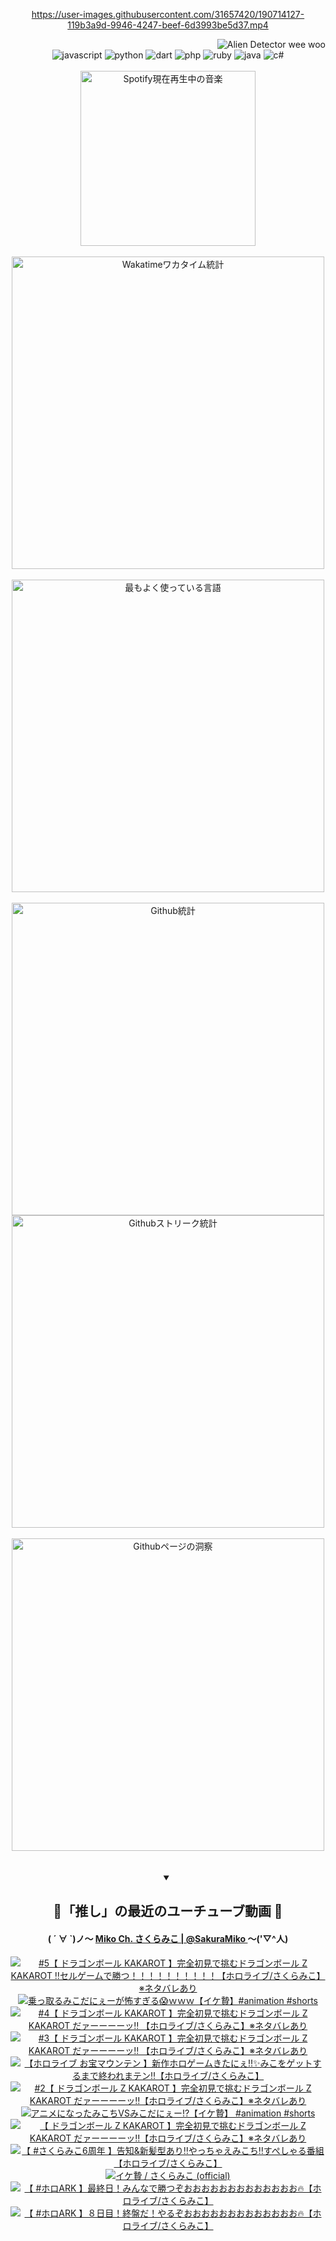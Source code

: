 <!-- START: HERO IMAGE GIF ////////// ////////// ////////// -->
<!-- <img src="@/../assets/img/gaming/ghost-of-tsushima.gif" width="100%"  alt="nellyXinwei's Hero Gif Image"/> -->
<!-- END: HERO IMAGE GIF ////////// ////////// ////////// -->

<div align="center" >  
  
<!-- START:ワンピース 第1015話「ルフィはRED ROCを使う」 -->
<https://user-images.githubusercontent.com/31657420/190714127-119b3a9d-9946-4247-beef-6d3993be5d37.mp4>
<!-- END:ワンピース 第1015話「ルフィはRED ROCを使う」 -->

<!-- START:VISITOR COUNTER -->
<div width="100%" align="right">
<img src="https://komarev.com/ghpvc/?username=nellyXinwei&label=🛸&color=grey&style=for-the-badge&labelcolor=ffffff" alt="Alien Detector wee woo"/>
</div>
<!-- END:VISITOR COUNTER -->

<!-- START: PROGRAMMING LANGUAGES -->
<!-- 色彩 Color Scheme:
#961E3A, #8A0D42, #5A0640, #4F265E, #2B355A, #3E759B, #CC4246,
#BB2649, #AD1052, #700750, #633075, #364270, #4E92C2, #FF5357
Sauce: https://www.webcreatorbox.com/inspiration/pantone-2023
-->

<img src="https://img.shields.io/badge/javascript%20-%23BB2649.svg?&style=for-the-badge&logo=javascript&logoColor=white&labelColor=961E3A" alt="javascript"/>
<img src="https://img.shields.io/badge/python%20-%23AD1052.svg?&style=for-the-badge&logo=python&logoColor=white&labelColor=8A0D42" alt="python" />
<img src="https://img.shields.io/badge/dart%20-%23700750.svg?&style=for-the-badge&logo=dart&logoColor=white&labelColor=5A0640" alt="dart"/>
<img src="https://img.shields.io/badge/php%20-%23633075.svg?&style=for-the-badge&logo=php&logoColor=white&labelColor=4F265E" alt="php"/>
<img src="https://img.shields.io/badge/ruby%20-%23364270.svg?&style=for-the-badge&logo=ruby&logoColor=white&labelColor=2B355A" alt="ruby"/>
<img src="https://img.shields.io/badge/java%20-%234E92C2.svg?&style=for-the-badge&logo=openjdk&logoColor=white&labelColor=3E759B" alt="java"/>
<img src="https://img.shields.io/badge/c%23-%23FF5357.svg?style=for-the-badge&logo=c-sharp&logoColor=white&labelColor=CC4246" alt="c#"/>  
<!-- END: PROGRAMMING LANGUAGES -->

<br>
<br>

<!-- START: MUSIC STATUS -->
  <!-- <a href="https://newojima-gsrs-20220114.vercel.app/api/now-playing?open">
    <img src="https://newojima-gsrs-20220114.vercel.app/api/now-playing" alt="Spotify現在再生中の音楽">
  </a> -->
  <img src="https://newojima-grss-20230114.vercel.app/api/spotify?border_color=transparent" alt="Spotify現在再生中の音楽" width="280px">
<!-- END: MUSIC STATUS -->

<br>
<br>

<!-- START: GITHUB STATUS -->
<!-- 色彩 Color Scheme:  #BB2649, #AD1052, #700750, #633075 -->
<img align="center" src="https://newojima-grs-20230109.vercel.app/api/wakatime?username=njtalba5127&layout=compact&langs_count=10&locale=ja&hide_title=false&title_color=fff&hide_border=true&text_color=fff&bg_color=BB2649,BB2649,633075,633075&hide=other,css,html,bash,xml,git%20config,makefile,properties,yaml,markdown,text,json,jsx" alt="Wakatimeワカタイム統計" width="500px"/>

<br>
<br>

<!-- 色彩 Color Scheme:  #633075, #364270, #4E92C2 -->
  <img align="center" src="https://newojima-grs-20230109.vercel.app/api/top-langs?username=njtalba5127&layout=compact&text_color=fff&icon_color=fff&hide_border=true&&locale=ja&hide_title=false&title_color=fff&include_all_commits=true&card_width=445&langs_count=11&hide=c%23,powershell,shaderlab,hlsl,makefile,jupyter%20notebook,python,html,css,shell,batchfile,less,liquid,hack,scss&bg_color=4F265E,633075,4E92C2" alt="最もよく使っている言語" width="500px"/>

<br>
<br>

<!-- 色彩 Color Scheme:  #4E92C2, #FF5357 -->
  <img align="center" src="https://newojima-grs-20230109.vercel.app/api?username=njtalba5127&rank_icon=github&show_icons=true&&locale=ja&title_color=fff&text_color=fff&icon_color=fff&hide_border=true&hide_title=false&count_private=true&include_all_commits=true&card_width=495&disable_animations=true&bg_color=4E92C2,4E92C2,FF5357" alt="Github統計" width="500px"/>

<br>

<img align="center" src="https://streak-stats.demolab.com?user=njtalba5127&theme=dark&hide_border=true&locale=ja&ring=BB2649&stroke=222222&background=151515&sideLabels=BB2649&currStreakLabel=ffffff&border=BB2649&fire=FF5357&currStreakNum=ffffff&sideNums=FF5357&dates=ffffff" alt="Githubストリーク統計" width="500px"/>

<br>
<br>

  <img align="center" width="500px" src="@/../assets/img/page-insights.svg" alt="Githubページの洞察"/>
  
</div>
<!-- END: GITHUB STATUS -->

<br>
<br>

<div align="center">
<details open>
  <summary>

  </summary>

  <h2 align="center">🌸「推し」の最近のユーチューブ動画 🌸</h2>
  <h4>
  ( ´ ∀ `)ノ～ 
  <a href="https://www.youtube.com/@SakuraMiko">Miko Ch. さくらみこ | @SakuraMiko
  </a>
   ～('▽^人)
  </h4>

  <!-- BEGIN YOUTUBE-CARDS -->
<a href="https://www.youtube.com/watch?v=O2qSZpkNbGs"><img src="https://ytcards.demolab.com/?id=O2qSZpkNbGs&title=%235%E3%80%90+%E3%83%89%E3%83%A9%E3%82%B4%E3%83%B3%E3%83%9C%E3%83%BC%E3%83%AB+KAKAROT+%E3%80%91%E5%AE%8C%E5%85%A8%E5%88%9D%E8%A6%8B%E3%81%A7%E6%8C%91%E3%82%80%E3%83%89%E3%83%A9%E3%82%B4%E3%83%B3%E3%83%9C%E3%83%BC%E3%83%AB+Z+KAKAROT+%E2%80%BC%E3%82%BB%E3%83%AB%E3%82%B2%E3%83%BC%E3%83%A0%E3%81%A7%E5%8B%9D%E3%81%A4%EF%BC%81%EF%BC%81%EF%BC%81%EF%BC%81%EF%BC%81%EF%BC%81%EF%BC%81%EF%BC%81%EF%BC%81%EF%BC%81%E3%80%90%E3%83%9B%E3%83%AD%E3%83%A9%E3%82%A4%E3%83%96%2F%E3%81%95%E3%81%8F%E3%82%89%E3%81%BF%E3%81%93%E3%80%91%E2%80%BB%E3%83%8D%E3%82%BF%E3%83%90%E3%83%AC%E3%81%82%E3%82%8A&lang=ja&timestamp=1723137701&background_color=%230d1117&title_color=%23ffffff&stats_color=%23dedede&max_title_lines=1&width=187&border_radius=5&duration=14691" alt="#5【 ドラゴンボール KAKAROT 】完全初見で挑むドラゴンボール Z KAKAROT ‼セルゲームで勝つ！！！！！！！！！！【ホロライブ/さくらみこ】※ネタバレあり" title="#5【 ドラゴンボール KAKAROT 】完全初見で挑むドラゴンボール Z KAKAROT ‼セルゲームで勝つ！！！！！！！！！！【ホロライブ/さくらみこ】※ネタバレあり"></a>
<a href="https://www.youtube.com/watch?v=zJMPfE2R728"><img src="https://ytcards.demolab.com/?id=zJMPfE2R728&title=%E4%B9%97%E3%81%A3%E5%8F%96%E3%82%8B%E3%81%BF%E3%81%93%E3%81%A0%E3%81%AB%E3%81%87%E3%83%BC%E3%81%8C%E6%80%96%E3%81%99%E3%81%8E%E3%82%8B%F0%9F%98%B1%EF%BD%97%EF%BD%97%EF%BD%97%E3%80%90%E3%82%A4%E3%82%B1%E8%B4%84%E3%80%91%23animation+%23shorts&lang=ja&timestamp=1723111359&background_color=%230d1117&title_color=%23ffffff&stats_color=%23dedede&max_title_lines=1&width=187&border_radius=5&duration=18" alt="乗っ取るみこだにぇーが怖すぎる😱ｗｗｗ【イケ贄】#animation #shorts" title="乗っ取るみこだにぇーが怖すぎる😱ｗｗｗ【イケ贄】#animation #shorts"></a>
<a href="https://www.youtube.com/watch?v=IZbqvGgMgHk"><img src="https://ytcards.demolab.com/?id=IZbqvGgMgHk&title=%234%E3%80%90+%E3%83%89%E3%83%A9%E3%82%B4%E3%83%B3%E3%83%9C%E3%83%BC%E3%83%AB+KAKAROT+%E3%80%91%E5%AE%8C%E5%85%A8%E5%88%9D%E8%A6%8B%E3%81%A7%E6%8C%91%E3%82%80%E3%83%89%E3%83%A9%E3%82%B4%E3%83%B3%E3%83%9C%E3%83%BC%E3%83%AB+Z+KAKAROT+%E3%81%A0%E3%82%A1%E3%83%BC%E3%83%BC%E3%83%BC%E3%83%BC%E3%83%83%E2%80%BC+%E3%80%90%E3%83%9B%E3%83%AD%E3%83%A9%E3%82%A4%E3%83%96%2F%E3%81%95%E3%81%8F%E3%82%89%E3%81%BF%E3%81%93%E3%80%91%E2%80%BB%E3%83%8D%E3%82%BF%E3%83%90%E3%83%AC%E3%81%82%E3%82%8A&lang=ja&timestamp=1722962586&background_color=%230d1117&title_color=%23ffffff&stats_color=%23dedede&max_title_lines=1&width=187&border_radius=5&duration=14287" alt="#4【 ドラゴンボール KAKAROT 】完全初見で挑むドラゴンボール Z KAKAROT だァーーーーッ‼ 【ホロライブ/さくらみこ】※ネタバレあり" title="#4【 ドラゴンボール KAKAROT 】完全初見で挑むドラゴンボール Z KAKAROT だァーーーーッ‼ 【ホロライブ/さくらみこ】※ネタバレあり"></a>
<a href="https://www.youtube.com/watch?v=MQP1TDxzsc8"><img src="https://ytcards.demolab.com/?id=MQP1TDxzsc8&title=%233%E3%80%90+%E3%83%89%E3%83%A9%E3%82%B4%E3%83%B3%E3%83%9C%E3%83%BC%E3%83%AB+KAKAROT+%E3%80%91%E5%AE%8C%E5%85%A8%E5%88%9D%E8%A6%8B%E3%81%A7%E6%8C%91%E3%82%80%E3%83%89%E3%83%A9%E3%82%B4%E3%83%B3%E3%83%9C%E3%83%BC%E3%83%AB+Z+KAKAROT+%E3%81%A0%E3%82%A1%E3%83%BC%E3%83%BC%E3%83%BC%E3%83%BC%E3%83%83%E2%80%BC+%E3%80%90%E3%83%9B%E3%83%AD%E3%83%A9%E3%82%A4%E3%83%96%2F%E3%81%95%E3%81%8F%E3%82%89%E3%81%BF%E3%81%93%E3%80%91%E2%80%BB%E3%83%8D%E3%82%BF%E3%83%90%E3%83%AC%E3%81%82%E3%82%8A&lang=ja&timestamp=1722874518&background_color=%230d1117&title_color=%23ffffff&stats_color=%23dedede&max_title_lines=1&width=187&border_radius=5&duration=13519" alt="#3【 ドラゴンボール KAKAROT 】完全初見で挑むドラゴンボール Z KAKAROT だァーーーーッ‼ 【ホロライブ/さくらみこ】※ネタバレあり" title="#3【 ドラゴンボール KAKAROT 】完全初見で挑むドラゴンボール Z KAKAROT だァーーーーッ‼ 【ホロライブ/さくらみこ】※ネタバレあり"></a>
<a href="https://www.youtube.com/watch?v=fV2aHqlCT40"><img src="https://ytcards.demolab.com/?id=fV2aHqlCT40&title=%E3%80%90%E3%83%9B%E3%83%AD%E3%83%A9%E3%82%A4%E3%83%96+%E3%81%8A%E5%AE%9D%E3%83%9E%E3%82%A6%E3%83%B3%E3%83%86%E3%83%B3+%E3%80%91%E6%96%B0%E4%BD%9C%E3%83%9B%E3%83%AD%E3%82%B2%E3%83%BC%E3%83%A0%E3%81%8D%E3%81%9F%E3%81%AB%E3%81%87%E2%80%BC%E2%9C%A8%E3%81%BF%E3%81%93%E3%82%92%E3%82%B2%E3%83%83%E3%83%88%E3%81%99%E3%82%8B%E3%81%BE%E3%81%A7%E7%B5%82%E3%82%8F%E3%82%8C%E3%81%BE%E3%83%86%E3%83%B3%E2%80%BC%E3%80%90%E3%83%9B%E3%83%AD%E3%83%A9%E3%82%A4%E3%83%96%2F%E3%81%95%E3%81%8F%E3%82%89%E3%81%BF%E3%81%93%E3%80%91&lang=ja&timestamp=1722788203&background_color=%230d1117&title_color=%23ffffff&stats_color=%23dedede&max_title_lines=1&width=187&border_radius=5&duration=10877" alt="【ホロライブ お宝マウンテン 】新作ホロゲームきたにぇ‼✨みこをゲットするまで終われまテン‼【ホロライブ/さくらみこ】" title="【ホロライブ お宝マウンテン 】新作ホロゲームきたにぇ‼✨みこをゲットするまで終われまテン‼【ホロライブ/さくらみこ】"></a>
<a href="https://www.youtube.com/watch?v=18lmuko9VTg"><img src="https://ytcards.demolab.com/?id=18lmuko9VTg&title=%232%E3%80%90+%E3%83%89%E3%83%A9%E3%82%B4%E3%83%B3%E3%83%9C%E3%83%BC%E3%83%AB+Z+KAKAROT+%E3%80%91%E5%AE%8C%E5%85%A8%E5%88%9D%E8%A6%8B%E3%81%A7%E6%8C%91%E3%82%80%E3%83%89%E3%83%A9%E3%82%B4%E3%83%B3%E3%83%9C%E3%83%BC%E3%83%AB+Z+KAKAROT+%E3%81%A0%E3%82%A1%E3%83%BC%E3%83%BC%E3%83%BC%E3%83%BC%E3%83%83%E2%80%BC%E3%80%90%E3%83%9B%E3%83%AD%E3%83%A9%E3%82%A4%E3%83%96%2F%E3%81%95%E3%81%8F%E3%82%89%E3%81%BF%E3%81%93%E3%80%91%E2%80%BB%E3%83%8D%E3%82%BF%E3%83%90%E3%83%AC%E3%81%82%E3%82%8A&lang=ja&timestamp=1722703409&background_color=%230d1117&title_color=%23ffffff&stats_color=%23dedede&max_title_lines=1&width=187&border_radius=5&duration=19259" alt="#2【 ドラゴンボール Z KAKAROT 】完全初見で挑むドラゴンボール Z KAKAROT だァーーーーッ‼【ホロライブ/さくらみこ】※ネタバレあり" title="#2【 ドラゴンボール Z KAKAROT 】完全初見で挑むドラゴンボール Z KAKAROT だァーーーーッ‼【ホロライブ/さくらみこ】※ネタバレあり"></a>
<a href="https://www.youtube.com/watch?v=XRTNNmhz38g"><img src="https://ytcards.demolab.com/?id=XRTNNmhz38g&title=%E3%82%A2%E3%83%8B%E3%83%A1%E3%81%AB%E3%81%AA%E3%81%A3%E3%81%9F%E3%81%BF%E3%81%93%E3%81%A1VS%E3%81%BF%E3%81%93%E3%81%A0%E3%81%AB%E3%81%87%E3%83%BC%E2%81%89%EF%B8%8F%E3%80%90%E3%82%A4%E3%82%B1%E8%B4%84%E3%80%91+%23animation+%23shorts&lang=ja&timestamp=1722654018&background_color=%230d1117&title_color=%23ffffff&stats_color=%23dedede&max_title_lines=1&width=187&border_radius=5&duration=31" alt="アニメになったみこちVSみこだにぇー⁉️【イケ贄】 #animation #shorts" title="アニメになったみこちVSみこだにぇー⁉️【イケ贄】 #animation #shorts"></a>
<a href="https://www.youtube.com/watch?v=Sydx8qcvQAE"><img src="https://ytcards.demolab.com/?id=Sydx8qcvQAE&title=%E3%80%90+%E3%83%89%E3%83%A9%E3%82%B4%E3%83%B3%E3%83%9C%E3%83%BC%E3%83%AB+Z+KAKAROT+%E3%80%91%E5%AE%8C%E5%85%A8%E5%88%9D%E8%A6%8B%E3%81%A7%E6%8C%91%E3%82%80%E3%83%89%E3%83%A9%E3%82%B4%E3%83%B3%E3%83%9C%E3%83%BC%E3%83%AB+Z+KAKAROT+%E3%81%A0%E3%82%A1%E3%83%BC%E3%83%BC%E3%83%BC%E3%83%BC%E3%83%83%E2%80%BC%E3%80%90%E3%83%9B%E3%83%AD%E3%83%A9%E3%82%A4%E3%83%96%2F%E3%81%95%E3%81%8F%E3%82%89%E3%81%BF%E3%81%93%E3%80%91%E2%80%BB%E3%83%8D%E3%82%BF%E3%83%90%E3%83%AC%E3%81%82%E3%82%8A&lang=ja&timestamp=1722613324&background_color=%230d1117&title_color=%23ffffff&stats_color=%23dedede&max_title_lines=1&width=187&border_radius=5&duration=15971" alt="【 ドラゴンボール Z KAKAROT 】完全初見で挑むドラゴンボール Z KAKAROT だァーーーーッ‼【ホロライブ/さくらみこ】※ネタバレあり" title="【 ドラゴンボール Z KAKAROT 】完全初見で挑むドラゴンボール Z KAKAROT だァーーーーッ‼【ホロライブ/さくらみこ】※ネタバレあり"></a>
<a href="https://www.youtube.com/watch?v=EDfGv-VSZsk"><img src="https://ytcards.demolab.com/?id=EDfGv-VSZsk&title=%E3%80%90+%23%E3%81%95%E3%81%8F%E3%82%89%E3%81%BF%E3%81%936%E5%91%A8%E5%B9%B4+%E3%80%91%E5%91%8A%E7%9F%A5%26%E6%96%B0%E9%AB%AA%E5%9E%8B%E3%81%82%E3%82%8A%E2%80%BC%E3%82%84%E3%81%A3%E3%81%A1%E3%82%83%E3%81%88%E3%81%BF%E3%81%93%E3%81%A1%E2%80%BC%E3%81%99%E3%81%BA%E3%81%97%E3%82%83%E3%82%8B%E7%95%AA%E7%B5%84%E3%80%90%E3%83%9B%E3%83%AD%E3%83%A9%E3%82%A4%E3%83%96%2F%E3%81%95%E3%81%8F%E3%82%89%E3%81%BF%E3%81%93%E3%80%91&lang=ja&timestamp=1722523389&background_color=%230d1117&title_color=%23ffffff&stats_color=%23dedede&max_title_lines=1&width=187&border_radius=5&duration=7113" alt="【 #さくらみこ6周年 】告知&新髪型あり‼やっちゃえみこち‼すぺしゃる番組【ホロライブ/さくらみこ】" title="【 #さくらみこ6周年 】告知&新髪型あり‼やっちゃえみこち‼すぺしゃる番組【ホロライブ/さくらみこ】"></a>
<a href="https://www.youtube.com/watch?v=Q2b8Zsui_0Y"><img src="https://ytcards.demolab.com/?id=Q2b8Zsui_0Y&title=%E3%82%A4%E3%82%B1%E8%B4%84++%2F+%E3%81%95%E3%81%8F%E3%82%89%E3%81%BF%E3%81%93++%28official%29&lang=ja&timestamp=1722520806&background_color=%230d1117&title_color=%23ffffff&stats_color=%23dedede&max_title_lines=1&width=187&border_radius=5&duration=243" alt="イケ贄  / さくらみこ  (official)" title="イケ贄  / さくらみこ  (official)"></a>
<a href="https://www.youtube.com/watch?v=TkSTF2_AJWY"><img src="https://ytcards.demolab.com/?id=TkSTF2_AJWY&title=%E3%80%90+%23%E3%83%9B%E3%83%ADARK+%E3%80%91%E6%9C%80%E7%B5%82%E6%97%A5%EF%BC%81%E3%81%BF%E3%82%93%E3%81%AA%E3%81%A7%E5%8B%9D%E3%81%A4%E3%81%9E%E3%81%8A%E3%81%8A%E3%81%8A%E3%81%8A%E3%81%8A%E3%81%8A%E3%81%8A%E3%81%8A%E3%81%8A%E3%81%8A%E3%81%8A%E3%81%8A%E3%81%8A%F0%9F%94%A5%E3%80%90%E3%83%9B%E3%83%AD%E3%83%A9%E3%82%A4%E3%83%96%2F%E3%81%95%E3%81%8F%E3%82%89%E3%81%BF%E3%81%93%E3%80%91&lang=ja&timestamp=1722441965&background_color=%230d1117&title_color=%23ffffff&stats_color=%23dedede&max_title_lines=1&width=187&border_radius=5&duration=20751" alt="【 #ホロARK 】最終日！みんなで勝つぞおおおおおおおおおおおおお🔥【ホロライブ/さくらみこ】" title="【 #ホロARK 】最終日！みんなで勝つぞおおおおおおおおおおおおお🔥【ホロライブ/さくらみこ】"></a>
<a href="https://www.youtube.com/watch?v=h9ZStIXLSpA"><img src="https://ytcards.demolab.com/?id=h9ZStIXLSpA&title=%E3%80%90+%23%E3%83%9B%E3%83%ADARK+%E3%80%91%EF%BC%98%E6%97%A5%E7%9B%AE%EF%BC%81%E7%B5%82%E7%9B%A4%E3%81%A0%EF%BC%81%E3%82%84%E3%82%8B%E3%81%9E%E3%81%8A%E3%81%8A%E3%81%8A%E3%81%8A%E3%81%8A%E3%81%8A%E3%81%8A%E3%81%8A%E3%81%8A%E3%81%8A%E3%81%8A%E3%81%8A%E3%81%8A%F0%9F%94%A5%E3%80%90%E3%83%9B%E3%83%AD%E3%83%A9%E3%82%A4%E3%83%96%2F%E3%81%95%E3%81%8F%E3%82%89%E3%81%BF%E3%81%93%E3%80%91&lang=ja&timestamp=1722375334&background_color=%230d1117&title_color=%23ffffff&stats_color=%23dedede&max_title_lines=1&width=187&border_radius=5&duration=23040" alt="【 #ホロARK 】８日目！終盤だ！やるぞおおおおおおおおおおおおお🔥【ホロライブ/さくらみこ】" title="【 #ホロARK 】８日目！終盤だ！やるぞおおおおおおおおおおおおお🔥【ホロライブ/さくらみこ】"></a>
<!-- END YOUTUBE-CARDS -->

</div>
  
</details>
